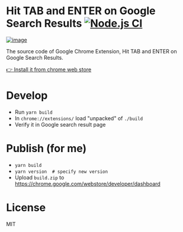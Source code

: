 # Hit TAB and ENTER on Google Search Results [![Node.js CI](https://github.com/piglovesyou/google-search-result-focusable/actions/workflows/node.js.yml/badge.svg)](https://github.com/piglovesyou/google-search-result-focusable/actions/workflows/node.js.yml)

[![image](https://user-images.githubusercontent.com/217530/167819535-43da638e-7521-4847-be57-abd9fea154c6.png)](https://chrome.google.com/webstore/detail/hit-tab-and-enter-on-goog/kkldgaaaafjoipnomoinnkccihdiffee)

The source code of Google Chrome Extension, Hit TAB and ENTER on Google Search Results.

[👉 Install it from chrome web store](https://chrome.google.com/webstore/detail/hit-tab-and-enter-on-goog/kkldgaaaafjoipnomoinnkccihdiffee)

# Develop

-   Run `yarn build`
-   In `chrome://extensions/` load "unpacked" of `./build`
-   Verify it in Google search result page

# Publish (for me)

-   `yarn build`
-   `yarn version  # specify new version`
-   Upload `build.zip` to https://chrome.google.com/webstore/developer/dashboard

# License

MIT
